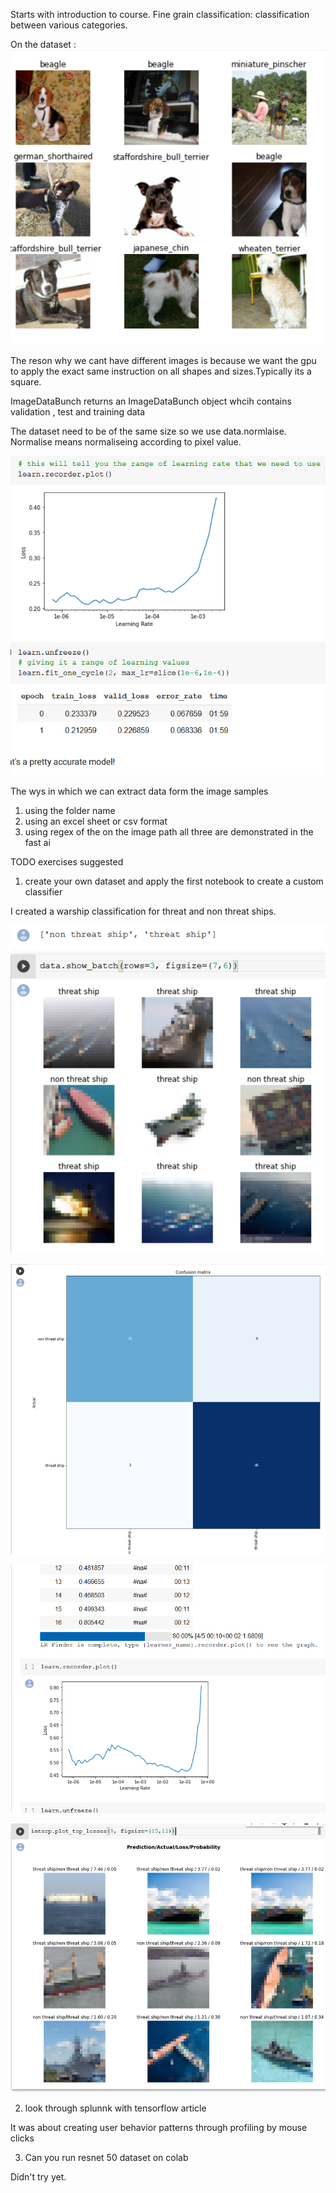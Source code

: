 Starts with introduction to course.
Fine grain classification: classification between various categories.

On the dataset :
![](good_doggos.png)

The reson why we cant have different images is because we want the gpu to apply the exact same instruction on all shapes and sizes.Typically its a square.

ImageDataBunch returns an ImageDataBunch object whcih contains validation , test and training data

The dataset need to be of the same size so we use data.normlaise. Normalise means normaliseing according to pixel value.

![](resnet34_result.png)

The wys in which we can extract data form the image samples

1. using the folder name
2. using an excel sheet or csv format
3. using regex of the on the image path all three are demonstrated in the fast ai

TODO exercises suggested
1. create your own dataset and apply the first notebook to create a custom classifier

I created a warship classification for threat and non threat ships.

![](dataset_ship.png)

![](confusion_matrix.png)

![](lr_plot.png)

![](wrong_classified.png)

2. look through splunnk with tensorflow article

It was about creating user behavior patterns through profiling by mouse clicks

3. Can you run resnet 50 dataset on colab 

Didn't try yet.

